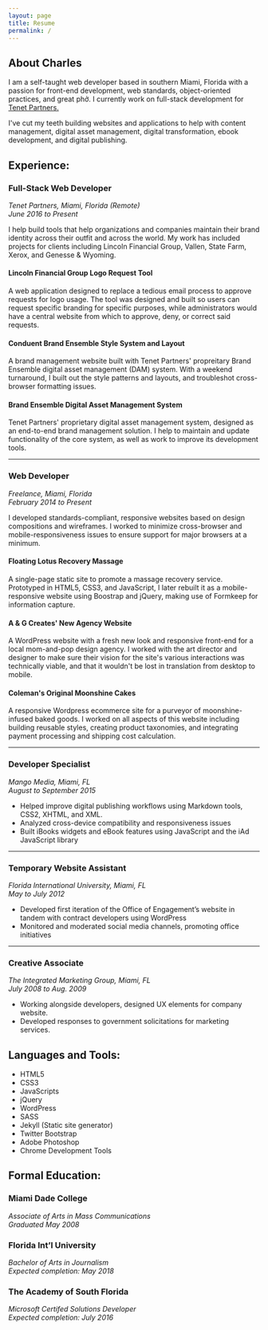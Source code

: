 ```yaml
---
layout: page
title: Resume
permalink: /
---
```


<h2>About Charles</h2>

<p>I am a self-taught web developer based in southern Miami, Florida with a passion for front-end development, web standards, object-oriented practices, and great phở. I currently work on full-stack development for <a href="https://tenetpartners.com">Tenet Partners.</a></p>

<p>I've cut my teeth building websites and applications to help with content management, digital asset management, digital transformation, ebook development, and digital publishing.</p>

<section class="work">
  <h2>Experience:</h2>

  <h3>Full-Stack Web Developer</h3>
  <p>
    <em>Tenet Partners, Miami, Florida (Remote)</em><br/>
    <em>June 2016 to Present</em>
  </p>

  <p>I help build tools that help organizations and companies maintain their brand identity across their outfit and across the world. My work has included projects for clients including Lincoln Financial Group, Vallen, State Farm, Xerox, and Genesse &amp; Wyoming.
  </p>

   <div class="work-exp">
    <h4 class="project">Lincoln Financial Group Logo Request Tool</h4>
    <p>
      A web application designed to replace a tedious email process to approve requests for logo usage. The tool was designed and built so users can request specific branding for specific purposes, while administrators would have a central website from which to approve, deny, or correct said requests.
    </p>
      <h4 class="project">Conduent Brand Ensemble Style System and Layout</h4>
    <p>
      A brand management website built with Tenet Partners' propreitary Brand Ensemble digital asset management (DAM) system. With a weekend turnaround, I built out the style patterns and layouts, and troubleshot cross-browser formatting issues.
    </p>
    <h4 class="project">Brand Ensemble Digital Asset Management System</h4>
    <p>
      Tenet Partners' proprietary digital asset management system, designed as an end-to-end brand management solution. I help to maintain and update functionality of the core system, as well as work to improve its development tools.
    </p>
  </div>
  <hr/>
  <h3>Web Developer</h3>
  <p>
    <em>Freelance, Miami, Florida</em><br/>
    <em>February 2014 to Present</em>
  </p>

  <p>I developed standards-compliant, responsive websites based on design compositions and wireframes. I worked to minimize cross-browser and mobile-responsiveness issues to ensure support for major browsers at a minimum.
  </p>

  <div class="work-exp">
    <h4 class="project">Floating Lotus Recovery Massage</h4>
    <p>
      A single-page static site to promote a massage recovery service. Prototyped in HTML5, CSS3, and JavaScript, I later rebuilt it as a mobile-responsive website using Boostrap and jQuery, making use of Formkeep for information capture.
    </p>
      <h4 class="project">A &amp; G Creates' New Agency Website</h4>
    <p>
      A WordPress website with a fresh new look and responsive front-end for a local mom-and-pop design agency. I worked with the art director and designer to make sure their vision for the site's various interactions was technically viable, and that it wouldn't be lost in translation from desktop to mobile.
    </p>
    <h4 class="project">Coleman's Original Moonshine Cakes</h4>
    <p>
      A responsive Wordpress ecommerce site for a purveyor of moonshine-infused baked goods. I worked on all aspects of this website including building reusable styles,  creating product taxonomies, and integrating payment processing and shipping cost calculation.
    </p>
  </div>
  <hr/>
  <h3>Developer Specialist</h3>
  <p>
    <em>Mango Media, Miami, FL</em><br/>
    <em>August to September 2015</em>
  </p>
  <ul>
    <li>Helped improve digital publishing workflows using Markdown tools, CSS2, XHTML, and XML.</li>
    <li>Analyzed cross-device compatibility and responsiveness issues</li>
    <li>Built iBooks widgets and eBook features using JavaScript and the iAd JavaScript library</li>
  </ul>
  <hr/>
  <h3>Temporary Website Assistant</h3>
  <p>
    <em>Florida International University, Miami, FL</em><br/>
    <em>May to July 2012</em>
  </p>
  <ul>
    <li>Developed first iteration of the Office of Engagement’s website in tandem with contract developers using WordPress</li>
    <li>Monitored and moderated social media channels, promoting office initiatives</li>
  </ul>
  <hr/>
  <h3>Creative Associate</h3>
  <p>
    <em>The Integrated Marketing Group, Miami, FL</em><br/>
    <em>July 2008 to Aug. 2009</em>
  </p>
  <ul>
    <li>Working alongside developers, designed UX elements for company website.</li>
    <li>Developed responses to government solicitations for marketing services.</li>
  </ul>
</section>

<section class="work resume-tools">
  <h2>Languages and Tools:</h2>
  <ul>
    <li>HTML5</li>
    <li>CSS3</li>
    <li>JavaScripts</li>
    <li>jQuery</li>
    <li>WordPress</li>
    <li>SASS</li>
    <li>Jekyll (Static site generator)</li>
    <li>Twitter Bootstrap</li>
    <li>Adobe Photoshop</li>
    <li>Chrome Development Tools</li>
  </ul>
</section>

<section class="work resume-ed">
  <h2>Formal Education:</h2>

  <h3>Miami Dade College</h3>
  <p>
    <em>Associate of Arts in Mass Communications</em><br/>
    <em>Graduated May 2008</em>
  </p>

  <h3>Florida Int’l University</h3>
  <p>
    <em>Bachelor of Arts in Journalism</em><br/>
    <em>Expected completion: May 2018</em>
  </p>

  <h3>The Academy of South Florida</h3>
  <p>
    <em>Microsoft Certifed Solutions Developer</em><br/>
    <em>Expected completion: July 2016</em>
  </p>
</section>